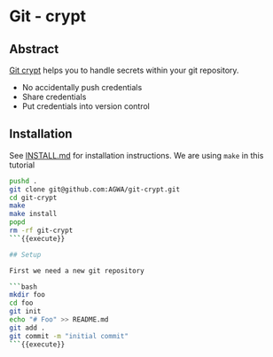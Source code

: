 # Git - crypt

## Abstract

[Git crypt](https://github.com/AGWA/git-crypt) helps you to handle secrets within your git repository.

- No accidentally push credentials
- Share credentials
- Put credentials into version control

## Installation

See [INSTALL.md](https://github.com/AGWA/git-crypt/blob/master/INSTALL.md) for installation instructions.
We are using `make` in this tutorial

```bash
pushd .
git clone git@github.com:AGWA/git-crypt.git
cd git-crypt
make
make install
popd
rm -rf git-crypt
```{{execute}}

## Setup

First we need a new git repository

```bash
mkdir foo
cd foo
git init
echo "# Foo" >> README.md
git add .
git commit -m "initial commit"
```{{execute}}

